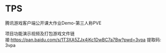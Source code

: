 # TPS
腾讯游戏客户端公开课大作业Demo-第三人称PVE

项目功能演示视频及打包游戏文件链接:https://pan.baidu.com/s/1T3XA5ZJx4jKc1DwBC7a7Bw?pwd=3vpa 提取码: 3vpa
